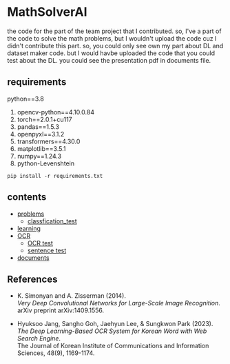 # MathSolverAI
the code for the part of the team project that I contributed.
so, I've a part of the code to solve the math problems, but I wouldn't upload the code cuz I didn't contribute this part.
so, you could only see own my part about DL and dataset maker code.
but I would havbe uploaded the code that you could test about the DL.
you could see the presentation pdf in documents file.

## requirements
python==3.8
1. opencv-python==4.10.0.84
2. torch==2.0.1+cu117
3. pandas==1.5.3
4. openpyxl==3.1.2
5. transformers==4.30.0
6. matplotlib==3.5.1
7. numpy==1.24.3
8. python-Levenshtein

```
pip install -r requirements.txt
```

## contents
- [problems](./problems)
  - [classfication_test](./diff_slover/get_problem.py)
- [learning](./learning)
- [OCR](./OCR)
  - [OCR test](./OCR/OCR_test.py)
  - [sentence test](./OCR/text_detection.py)
- [documents](./.documents)


## References
- K. Simonyan and A. Zisserman (2014).  
  *Very Deep Convolutional Networks for Large-Scale Image Recognition*.  
  arXiv preprint arXiv:1409.1556.
  
- Hyuksoo Jang, Sangho Goh, Jaehyun Lee, & Sungkwon Park (2023).  
  *The Deep Learning-Based OCR System for Korean Word with Web Search Engine*.  
  The Journal of Korean Institute of Communications and Information Sciences, 48(9), 1169-1174.  
